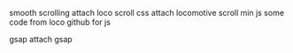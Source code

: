 smooth scrolling 
    attach loco scroll css 
    attach locomotive scroll min js 
    some code from loco github for js 

gsap
    attach gsap
